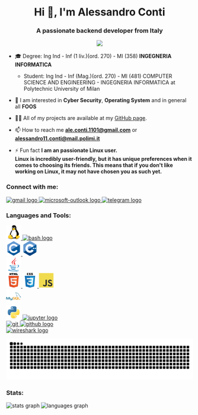 <h1 align="center">Hi 👋, I'm Alessandro Conti</h1>
<h3 align="center">A passionate backend developer from Italy</h3>

<div align="center">
  <img height="200" src="https://i.giphy.com/media/v1.Y2lkPTc5MGI3NjExdGk1bjF6ZTIyMGtxZzd4YjFiYzU1anpzY2hwamNpZmtseGF3b2Z5dyZlcD12MV9pbnRlcm5hbF9naWZfYnlfaWQmY3Q9Zw/sFKI1gDuP4iM8/giphy.gif"  />
</div>


- 🎓 Degree: Ing Ind - Inf (1 liv.)(ord. 270) - MI (358) **INGEGNERIA INFORMATICA**
  - Student: Ing Ind - Inf (Mag.)(ord. 270) - MI (481) COMPUTER SCIENCE AND ENGINEERING - INGEGNERIA INFORMATICA at Polytechnic University of Milan

- 🌱 I am interested in **Cyber Security**, **Operating System** and in general all **FOOS**
  
- 👨‍💻 All of my projects are available at my [GitHub page](https://github.com/AlessandroConti11).

- 📫 How to reach me **ale.conti.1101@gmail.com** or **alessandro11.conti@mail.polimi.it**

- ⚡ Fun fact **I am an passionate Linux user.
  <br> Linux is incredibly user-friendly, but it has unique preferences when it comes to choosing its friends. This means that if you don't like working on Linux, it may not have chosen you as such yet.**


<h3 align="left">Connect with me:</h3>
<p align="left">
  <a href="mailto:ale.conti.1101@gmail.com" target="_blank">
    <img src="https://raw.githubusercontent.com/maurodesouza/profile-readme-generator/master/src/assets/icons/social/gmail/default.svg" width="52" height="40" alt="gmail logo"  />
  </a>
  <a href="mailto:alessandro11.conti@mail.polimi.it" target="_blank">
    <img src="https://raw.githubusercontent.com/maurodesouza/profile-readme-generator/master/src/assets/icons/social/microsoft-outlook/default.svg" width="52" height="40" alt="microsoft-outlook logo"  />
  </a>
  <a href="https://t.me/Imperatore11" target="_blank">
    <img src="https://raw.githubusercontent.com/maurodesouza/profile-readme-generator/master/src/assets/icons/social/telegram/default.svg" width="52" height="40" alt="telegram logo"  />
  </a>
</p>


<h3 align="left">Languages and Tools:</h3>
<p align="left"> 
  <a href="https://www.linux.org/" target="_blank" rel="noreferrer"> 
    <img src="https://raw.githubusercontent.com/devicons/devicon/master/icons/linux/linux-original.svg" alt="linux" width="40" height="40"/> 
  </a>
  <a href="https://www.gnu.org/software/bash/" target="_blank" rel="noreferrer"> 
    <img src="https://cdn.simpleicons.org/gnubash/4EAA25" height="40" alt="bash logo"  />
  </a>
  <br>
  
  <a href="https://www.cprogramming.com/" target="_blank" rel="noreferrer"> 
      <img src="https://raw.githubusercontent.com/devicons/devicon/master/icons/c/c-original.svg" alt="c" width="40" height="40"/> 
  </a> 
  <a href="https://www.w3schools.com/cpp/" target="_blank" rel="noreferrer"> 
    <img src="https://raw.githubusercontent.com/devicons/devicon/master/icons/cplusplus/cplusplus-original.svg" alt="cplusplus" width="40" height="40"/> 
  </a> 
  <br>

  <a href="https://www.java.com" target="_blank" rel="noreferrer"> 
    <img src="https://raw.githubusercontent.com/devicons/devicon/master/icons/java/java-original.svg" alt="java" width="40" height="40"/> 
  </a> 
  <br>

  <a href="https://www.w3.org/html/" target="_blank" rel="noreferrer"> 
    <img src="https://raw.githubusercontent.com/devicons/devicon/master/icons/html5/html5-original-wordmark.svg" alt="html5" width="40" height="40"/> 
  </a> 
  <a href="https://www.w3schools.com/css/" target="_blank" rel="noreferrer"> 
    <img src="https://raw.githubusercontent.com/devicons/devicon/master/icons/css3/css3-original-wordmark.svg" alt="css3" width="40" height="40"/> 
  </a> 
  <a href="https://developer.mozilla.org/en-US/docs/Web/JavaScript" target="_blank" rel="noreferrer"> 
    <img src="https://raw.githubusercontent.com/devicons/devicon/master/icons/javascript/javascript-original.svg" alt="javascript" width="40" height="40"/> 
  </a>  
  <br>

  <a href="https://www.mysql.com/" target="_blank" rel="noreferrer"> 
    <img src="https://raw.githubusercontent.com/devicons/devicon/master/icons/mysql/mysql-original-wordmark.svg" alt="mysql" width="40" height="40"/> 
  </a> 
  <br>

   <a href="https://www.python.org" target="_blank" rel="noreferrer"> 
     <img src="https://raw.githubusercontent.com/devicons/devicon/master/icons/python/python-original.svg" alt="python" width="40" height="40"/> 
   </a>
  <a  href="https://jupyter.org/" target="_blank" rel="noreferrer">
    <img src="https://cdn.jsdelivr.net/gh/devicons/devicon/icons/jupyter/jupyter-original.svg" height="40" alt="jupyter logo"  />
  </a>
  <br>
  
  <a href="https://git-scm.com/" target="_blank" rel="noreferrer"> 
    <img src="https://www.vectorlogo.zone/logos/git-scm/git-scm-icon.svg" alt="git" width="40" height="40"/> 
  </a> 
  <a href="https://github.com/" target="_blank" rel="noreferrer">
    <img src="https://skillicons.dev/icons?i=github" height="40" alt="github logo"  />
  </a>
  <br>

  <a href="https://www.wireshark.org/" target="_blank" rel="noreferrer">
    <img src="https://icons.iconarchive.com/icons/bokehlicia/captiva/256/wireshark-icon.png" height="40" alt="wireshark logo"/>
  </a>
  <br>
</p>


<img src="https://raw.githubusercontent.com/AlessandroConti11/AlessandroConti11/output/snake.svg" alt="Snake animation" />


<h3>Stats: </h3>
<p>
<!-- Stats -->
  <img src="https://github-readme-stats.vercel.app/api?username=AlessandroConti11&hide_title=false&hide_rank=false&show_icons=true&include_all_commits=true&count_private=true&disable_animations=false&theme=dracula&locale=en&hide_border=false&order=1" height="150" alt="stats graph"  />
<!--Streak -->
<!--   <a href="https://git.io/streak-stats"><img src="https://streak-stats.demolab.com?user=AlessandroConti11&theme=dark&date_format=j%20M%5B%20Y%5D" alt="GitHub Streak" /></a> -->
<!-- Language -->
  <img src="https://github-readme-stats.vercel.app/api/top-langs?username=AlessandroConti11&locale=en&hide_title=false&layout=compact&card_width=320&langs_count=5&theme=dracula&hide_border=false&order=2" height="150" alt="languages graph"  />
<!-- Activity-Graph -->
<!--     <img src="https://github-readme-activity-graph.vercel.app/graph?username=AlessandroConti11&radius=16&theme=react&area=true&order=5" height="300" alt="activity-graph graph"  /> -->
</p>

###
